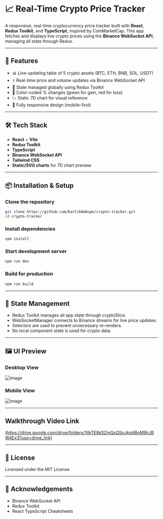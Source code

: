 # 📈 Real-Time Crypto Price Tracker

A responsive, real-time cryptocurrency price tracker built with **React**, **Redux Toolkit**, and **TypeScript**, inspired by CoinMarketCap. This app fetches and displays live crypto prices using the **Binance WebSocket API**, managing all state through Redux.

---

## 🚀 Features

- 📊 Live-updating table of 5 crypto assets (BTC, ETH, BNB, SOL, USDT)
- ⚡ Real-time price and volume updates via Binance WebSocket API
- 🧠 State managed globally using Redux Toolkit
- 🎨 Color-coded % changes (green for gain, red for loss)
- 📉 Static 7D chart for visual reference
- 📱 Fully responsive design (mobile-first)

---

## 🛠️ Tech Stack

- **React** + **Vite**
- **Redux Toolkit**
- **TypeScript**
- **Binance WebSocket API**
- **Tailwind CSS**
- **Static/SVG charts** for 7D chart preview

---

## 📦 Installation & Setup

### Clone the repository
```bash
git clone https://github.com/KartikAmbupe/crypto-tracker.git
cd crypto-tracker
```
### Install dependencies
```bash
npm install
```
### Start development server
```bash
npm run dev
```
### Build for production
```bash
npm run build
```

---

## 🧠 State Management

- Redux Toolkit manages all app state through cryptoSlice.
- WebSocketManager connects to Binance streams for live price updates.
- Selectors are used to prevent unnecessary re-renders.
- No local component state is used for crypto data.

---

## 🖼️ UI Preview

### Desktop View
![image](https://github.com/user-attachments/assets/ea10f7df-52ab-4cbb-9257-a7ac74567684)

### Mobile View
![image](https://github.com/user-attachments/assets/df1f53b3-d62e-46ad-8c25-e5be1795ba2f)

---

## Walkthrough Video Link
(https://drive.google.com/drive/folders/1tlkTE8kSZmQsQSoJkqABoM9lrJBW4Ex3?usp=drive_link)

---

## 📄 License

Licensed under the MIT License.

---

## 🙌 Acknowledgements

- Binance WebSocket API
- Redux Toolkit
- React TypeScript Cheatsheets


